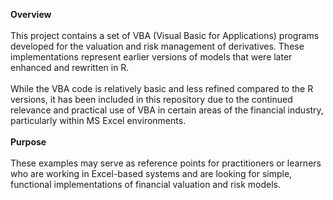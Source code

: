 **Overview**</br>
</br>
This project contains a set of VBA (Visual Basic for Applications) programs developed for the valuation and risk management of derivatives. These implementations represent earlier versions of models that were later enhanced and rewritten in R.</br>
</br>
While the VBA code is relatively basic and less refined compared to the R versions, it has been included in this repository due to the continued relevance and practical use of VBA in certain areas of the financial industry, particularly within MS Excel environments.</br>
</br>
**Purpose**</br>
</br>
These examples may serve as reference points for practitioners or learners who are working in Excel-based systems and are looking for simple, functional implementations of financial valuation and risk models.
